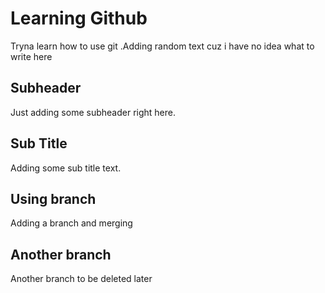 # Learning Github
Tryna learn how to use git .Adding random text cuz i have no idea what to write here

## Subheader
Just adding some subheader right here.

## Sub Title
Adding some sub title text.

## Using branch 
Adding a branch and merging


## Another branch
Another branch to be deleted later
